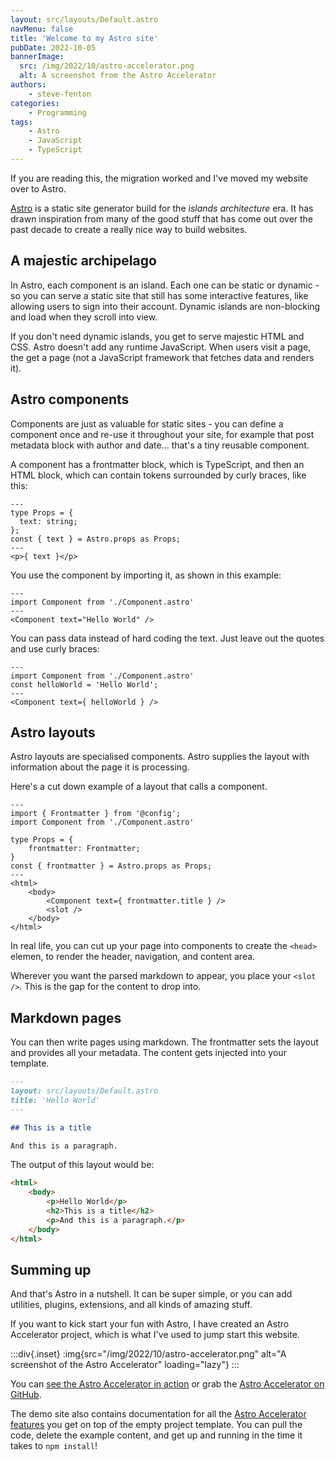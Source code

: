 ```yaml
---
layout: src/layouts/Default.astro
navMenu: false
title: 'Welcome to my Astro site'
pubDate: 2022-10-05
bannerImage:
  src: /img/2022/10/astro-accelerator.png
  alt: A screenshot from the Astro Accelerator
authors:
    - steve-fenton
categories:
    - Programming
tags:
    - Astro
    - JavaScript
    - TypeScript
---
```


If you are reading this, the migration worked and I've moved my website over to Astro.

[Astro](https://astro.build/) is a static site generator build for the *islands architecture* era. It has drawn inspiration from many of the good stuff that has come out over the past decade to create a really nice way to build websites.

## A majestic archipelago

In Astro, each component is an island. Each one can be static or dynamic - so you can serve a static site that still has some interactive features, like allowing users to sign into their account. Dynamic islands are non-blocking and load when they scroll into view.

If you don't need dynamic islands, you get to serve majestic HTML and CSS. Astro doesn't add any runtime JavaScript. When users visit a page, the get a page (not a JavaScript framework that fetches data and renders it).

## Astro components

Components are just as valuable for static sites - you can define a component once and re-use it throughout your site, for example that post metadata block with author and date... that's a tiny reusable component.

A component has a frontmatter block, which is TypeScript, and then an HTML block, which can contain tokens surrounded by curly braces, like this:

```astro
---
type Props = {
  text: string;
};
const { text } = Astro.props as Props;
---
<p>{ text }</p>

```

You use the component by importing it, as shown in this example:

```astro
---
import Component from './Component.astro'
---
<Component text="Hello World" />
```

You can pass data instead of hard coding the text. Just leave out the quotes and use curly braces:

```astro
---
import Component from './Component.astro'
const helloWorld = 'Hello World';
---
<Component text={ helloWorld } />
```

## Astro layouts

Astro layouts are specialised components. Astro supplies the layout with information about the page it is processing.

Here's a cut down example of a layout that calls a component.

```astro
---
import { Frontmatter } from '@config';
import Component from './Component.astro'

type Props = {
    frontmatter: Frontmatter;
}
const { frontmatter } = Astro.props as Props;
---
<html>
    <body>
        <Component text={ frontmatter.title } />
        <slot />
    </body>
</html>
```

In real life, you can cut up your page into components to create the `<head>` elemen, to render the header, navigation, and content area.

Wherever you want the parsed markdown to appear, you place your `<slot />`. This is the gap for the content to drop into.

## Markdown pages

You can then write pages using markdown. The frontmatter sets the layout and provides all your metadata. The content gets injected into your template.

```markdown
---
layout: src/layouts/Default.astro
title: 'Hello World'
---

## This is a title

And this is a paragraph.
```

The output of this layout would be:

```html
<html>
    <body>
        <p>Hello World</p>
        <h2>This is a title</h2>
        <p>And this is a paragraph.</p>
    </body>
</html>
```

## Summing up

And that's Astro in a nutshell. It can be super simple, or you can add utilities, plugins, extensions, and all kinds of amazing stuff.

If you want to kick start your fun with Astro, I have created an Astro Accelerator project, which is what I've used to jump start this website.

:::div{.inset}
:img{src="/img/2022/10/astro-accelerator.png" alt="A screenshot of the Astro Accelerator" loading="lazy"}
:::

You can [see the Astro Accelerator in action](https://astro.stevefenton.co.uk/) or grab the [Astro Accelerator on GitHub](https://github.com/Steve-Fenton/astro-accelerator).

The demo site also contains documentation for all the [Astro Accelerator features](https://astro.stevefenton.co.uk/features/) you get on top of the empty project template. You can pull the code, delete the example content, and get up and running in the time it takes to `npm install`!

